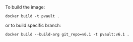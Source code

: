 To build the image:

	docker build -t pvault .	

or to build specific branch:

	docker build --build-arg git_repo=v6.1 -t pvault:v6.1 .
